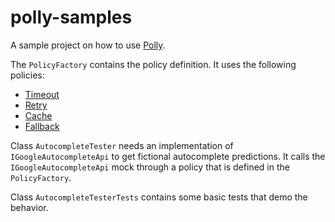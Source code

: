 # polly-samples
A sample project on how to use [Polly](https://github.com/App-vNext/Polly).

The `PolicyFactory` contains the policy definition. It uses the following policies:
- [Timeout](https://github.com/App-vNext/Polly#timeout)
- [Retry](https://github.com/App-vNext/Polly#retry)
- [Cache](https://github.com/App-vNext/Polly#cache)
- [Fallback](https://github.com/App-vNext/Polly#fallback)

Class `AutocompleteTester` needs an implementation of  `IGoogleAutocompleteApi` to get fictional autocomplete predictions. It calls the `IGoogleAutocompleteApi` mock through a policy that is defined in the `PolicyFactory`.

Class `AutocompleteTesterTests` contains some basic tests that demo the behavior.
